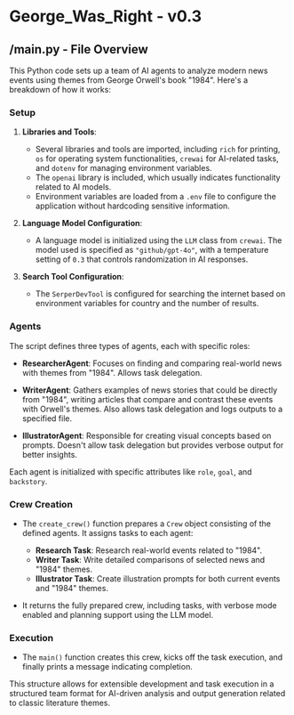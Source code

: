 # George_Was_Right - v0.3

## /main.py - File Overview

This Python code sets up a team of AI agents to analyze modern news events using themes from George Orwell's book "1984". Here's a breakdown of how it works:

### Setup

1. **Libraries and Tools**:
   - Several libraries and tools are imported, including `rich` for printing, `os` for operating system functionalities, `crewai` for AI-related tasks, and `dotenv` for managing environment variables.
   - The `openai` library is included, which usually indicates functionality related to AI models.
   - Environment variables are loaded from a `.env` file to configure the application without hardcoding sensitive information.

2. **Language Model Configuration**:
   - A language model is initialized using the `LLM` class from `crewai`. The model used is specified as `"github/gpt-4o"`, with a temperature setting of `0.3` that controls randomization in AI responses.

3. **Search Tool Configuration**:
   - The `SerperDevTool` is configured for searching the internet based on environment variables for country and the number of results.

### Agents

The script defines three types of agents, each with specific roles:

- **ResearcherAgent**: Focuses on finding and comparing real-world news with themes from "1984". Allows task delegation.
  
- **WriterAgent**: Gathers examples of news stories that could be directly from "1984", writing articles that compare and contrast these events with Orwell's themes. Also allows task delegation and logs outputs to a specified file.
  
- **IllustratorAgent**: Responsible for creating visual concepts based on prompts. Doesn't allow task delegation but provides verbose output for better insights.

Each agent is initialized with specific attributes like `role`, `goal`, and `backstory`.

### Crew Creation

- The `create_crew()` function prepares a `Crew` object consisting of the defined agents. It assigns tasks to each agent:
  
  - **Research Task**: Research real-world events related to "1984".
  - **Writer Task**: Write detailed comparisons of selected news and "1984" themes.
  - **Illustrator Task**: Create illustration prompts for both current events and "1984" themes.

- It returns the fully prepared crew, including tasks, with verbose mode enabled and planning support using the LLM model.

### Execution

- The `main()` function creates this crew, kicks off the task execution, and finally prints a message indicating completion.

This structure allows for extensible development and task execution in a structured team format for AI-driven analysis and output generation related to classic literature themes.